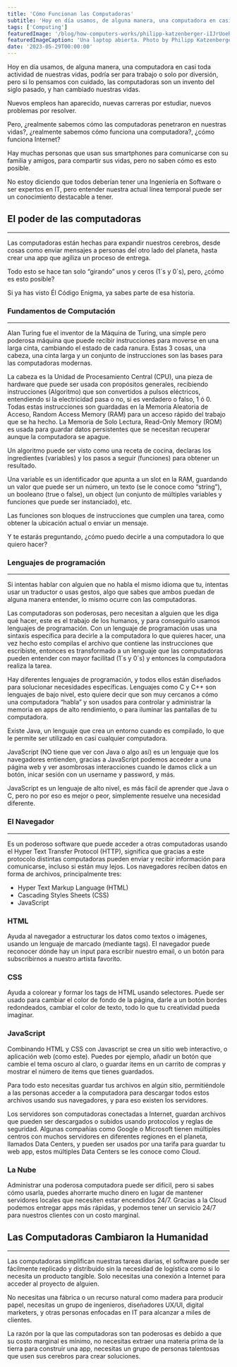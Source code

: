 ```yaml
---
title: 'Cómo Funcionan las Computadoras'
subtitle: 'Hoy en día usamos, de alguna manera, una computadora en casi toda actividad de nuestras vidas, volviéndose indispensables.'
tags: ['Computing']
featuredImage: '/blog/how-computers-works/philipp-katzenberger-iIJrUoeRoCQ-unsplash.jpg'
featuredImageCaption: 'Una laptop abierta. Photo by Philipp Katzenberger on Unsplash'
date: '2023-05-29T00:00:00'
---
```


Hoy en día usamos, de alguna manera, una computadora en casi toda actividad de nuestras vidas, podría ser para trabajo o solo por diversión, pero si lo pensamos con cuidado, las computadoras son un invento del siglo pasado, y han cambiado nuestras vidas.

Nuevos empleos han aparecido, nuevas carreras por estudiar, nuevos problemas por resolver.

Pero, ¿realmente sabemos cómo las computadoras penetraron en nuestras vidas?, ¿realmente sabemos cómo funciona una computadora?, ¿cómo funciona Internet?

Hay muchas personas que usan sus smartphones para comunicarse con su familia y amigos, para compartir sus vidas, pero no saben cómo es esto posible.

No estoy diciendo que todos deberían tener una Ingeniería en Software o ser expertos en IT, pero entender nuestra actual línea temporal puede ser un conocimiento destacable a tener.

## El poder de las computadoras

---

Las computadoras están hechas para expandir nuestros cerebros, desde cosas como enviar mensajes a personas del otro lado del planeta, hasta crear una app que agiliza un proceso de entrega.

Todo esto se hace tan solo “girando” unos y ceros (1´s y 0´s), pero, ¿cómo es esto posible?

Si ya has visto Él Código Enigma, ya sabes parte de esa historia.

### Fundamentos de Computación

---

Alan Turing fue el inventor de la Máquina de Turing, una simple pero poderosa máquina que puede recibir instrucciones para moverse en una larga cinta, cambiando el estado de cada ranura. Estas 3 cosas, una cabeza, una cinta larga y un conjunto de instrucciones son las bases para las computadoras modernas.

La cabeza es la Unidad de Procesamiento Central (CPU), una pieza de hardware que puede ser usada con propósitos generales, recibiendo instrucciones (Algoritmo) que son convertidos a pulsos eléctricos, entendiendo si la electricidad pasa o no, si es verdadero o falso, 1 ó 0. Todas estas instrucciones son guardadas en la Memoria Aleatoria de Acceso, Random Access Memory (RAM) para un acceso rápido del trabajo que se ha hecho. La Memoria de Solo Lectura, Read-Only Memory (ROM) es usada para guardar datos persistentes que se necesitan recuperar aunque la computadora se apague.

Un algoritmo puede ser visto como una receta de cocina, declaras los ingredientes (variables) y los pasos a seguir (funciones) para obtener un resultado.

Una variable es un identificador que apunta a un slot en la RAM, guardando un valor que puede ser un número, un texto (se le conoce como “string”), un booleano (true o false), un object (un conjunto de múltiples variables y funciones que puede ser instanciado), etc.

Las funciones son bloques de instrucciones que cumplen una tarea, como obtener la ubicación actual o enviar un mensaje.

Y te estarás preguntando, ¿cómo puedo decirle a una computadora lo que quiero hacer?

### Lenguajes de programación

---

Si intentas hablar con alguien que no habla el mismo idioma que tu, intentas usar un traductor o usas gestos, algo que sabes que ambos puedan de alguna manera entender, lo mismo ocurre con las computadoras.

Las computadoras son poderosas, pero necesitan a alguien que les diga qué hacer, este es el trabajo de los humanos, y para conseguirlo usamos lenguajes de programación. Con un lenguaje de programación usas una sintaxis específica para decirle a la computadora lo que quieres hacer, una vez hecho esto compilas el archivo que contiene las instrucciones que escribiste, entonces es transformado a un lenguaje que las computadoras pueden entender con mayor facilitad (1´s y 0´s) y entonces la computadora realiza la tarea.

Hay diferentes lenguajes de programación, y todos ellos están diseñados para solucionar necesidades específicas. Lenguajes como C y C++ son lenguajes de bajo nivel, esto quiere decir que son muy cercanos a cómo una computadora “habla” y son usados para controlar y administrar la memoria en apps de alto rendimiento, o para iluminar las pantallas de tu computadora.

Existe Java, un lenguaje que crea un entorno cuando es compilado, lo que le permite ser utilizado en casi cualquier computadora.

JavaScript (NO tiene que ver con Java o algo así) es un lenguaje que los navegadores entienden, gracias a JavaScript podemos acceder a una página web y ver asombrosas interacciones cuando le damos click a un botón, inicar sesión con un username y password, y más.

JavaScript es un lenguaje de alto nivel, es más fácil de aprender que Java o C, pero no por eso es mejor o peor, simplemente resuelve una necesidad diferente.

### El Navegador

---

Es un poderoso software que puede acceder a otras computadoras usando el Hyper Text Transfer Protocol (HTTP), significa que gracias a este protocolo distintas computadoras pueden enviar y recibir información para comunicarse, incluso si están muy lejos. Los navegadores reciben datos en forma de archivos, principalmente tres:

- Hyper Text Markup Language (HTML)
- Cascading Styles Sheets (CSS)
- JavaScript

### HTML

Ayuda al navegador a estructurar los datos como textos o imágenes, usando un lenguaje de marcado (mediante tags). El navegador puede reconocer dónde hay un input para escribir nuestro email, o un botón para subscribirnos a nuestro artista favorito.

### CSS

Ayuda a colorear y formar los tags de HTML usando selectores. Puede ser usado para cambiar el color de fondo de la página, darle a un botón bordes redondeados, cambiar el color de texto, todo lo que tu creatividad pueda imaginar.

### JavaScript

Combinando HTML y CSS con Javascript se crea un sitio web interactivo, o aplicación web (como este). Puedes por ejemplo, añadir un botón que cambie el tema oscuro al claro, o guardar items en un carrito de compras y mostrar el número de items que tienes guardados.

Para todo esto necesitas guardar tus archivos en algún sitio, permitiéndole a las personas acceder a la computadora para descargar todos estos archivos usando sus navegadores, y para eso existen los servidores.

Los servidores son computadoras conectadas a Internet, guardan archivos que pueden ser descargados o subidos usando protocolos y reglas de seguridad. Algunas compañías como Google o Microsoft tienen múltiples centros con muchos servidores en diferentes regiones en el planeta, llamados Data Centers, y pueden ser usados por una tarifa para guardar tu web app, estos múltiples Data Centers se les conoce como Cloud.

### La Nube

Administrar una poderosa computadora puede ser difícil, pero si sabes cómo usarla, puedes ahorrarte mucho dinero en lugar de mantener servidores locales que necesiten estar encendidos 24/7. Gracias a la Cloud podemos entregar apps más rápidas, y podemos tener un servicio 24/7 para nuestros clientes con un costo marginal.

## Las Computadoras Cambiaron la Humanidad

---

Las computadoras simplifican nuestras tareas diarias, el software puede ser fácilmente replicado y distribuido sin la necesidad de logística como si lo necesita un producto tangible. Solo necesitas una conexión a Internet para acceder al proyecto de alguien.

No necesitas una fábrica o un recurso natural como madera para producir papel, necesitas un grupo de ingenieros, diseñadores UX/UI, digital marketers, y otras personas enfocadas en IT para alcanzar a miles de clientes.

La razón por la que las computadoras son tan poderosas es debido a que su costo marginal es mínimo, no necesitas extraer una materia prima de la tierra para construir una app, necesitas un grupo de personas talentosas que usen sus cerebros para crear soluciones.
